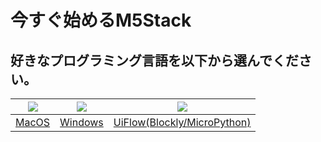 # 今すぐ始めるM5Stack



## 好きなプログラミング言語を以下から選んでください。

<img src="assets/img/macos-logo.png"> | <img src="assets/img/windows-logo.png"> | <img src="assets/img/getting_started_pics/blockly_and_micropython.png">
---|---|---
[MacOS](ja/quick_start/m5core/m5stack_core_get_started_Arduino_MacOS) | [Windows](ja/quick_start/m5core/m5stack_core_get_started_Arduino_Windows) | [UiFlow(Blockly/MicroPython)](ja/quick_start/m5core/m5stack_core_get_started_MicroPython)
